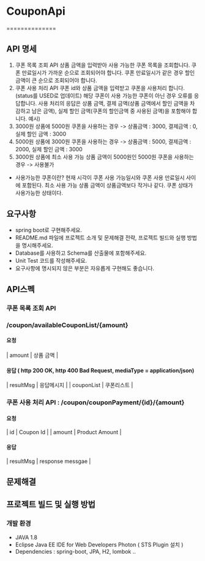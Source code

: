 # CouponApi
==============

## API 명세
1. 쿠폰 목록 조회 API 
상품 금액을 입력받아 사용 가능한 쿠폰 목록을 조회합니다. 
쿠폰 만료일시가 가까운 순으로 조회되어야 합니다. 
쿠폰 만료일시가 같은 경우 할인 금액이 큰 순으로 조회되어야 합니다. 
2. 쿠폰 사용 처리 API 
쿠폰 id와 상품 금액을 입력받고 쿠폰을 사용처리 합니다. (status를 USED로 업데이트) 
해당 쿠폰이 사용 가능한 쿠폰이 아닌 경우 오류를 응답합니다. 
사용 처리의 응답은 상품 금액, 결제 금액(상품 금액에서 할인 금액을 차감하고 남은 금액), 실제 할인
금액(쿠폰의 할인금액 중 사용된 금액)을 포함해야 합니다. 
예시) 
1. 3000원 상품에 5000원 쿠폰을 사용하는 경우
-> 상품금액 : 3000, 결제금액 : 0, 실제 할인 금액 : 3000 
2. 5000원 상품에 3000원 쿠폰을 사용하는 경우
-> 상품금액 : 5000, 결제금액 : 2000, 실제 할인 금액 : 3000 
3. 3000원 상품에 최소 사용 가능 상품 금액이 5000원인 5000원 쿠폰을 사용하는 경우
-> 사용불가
* 사용가능한 쿠폰이란? 
현재 시각이 쿠폰 사용 가능일시와 쿠폰 사용 만료일시 사이에 포함된다. 
최소 사용 가능 상품 금액이 상품금액보다 작거나 같다. 
쿠폰 상태가 사용가능한 상태이다.

## 요구사항
* spring boot로 구현해주세요.  
* README.md 파일에 프로젝트 소개 및 문제해결 전략, 프로젝트 빌드와 실행 방법을 명시해주세요. 
* Database를 사용하고 Schema를 산출물에 포함해주세요. 
* Unit Test 코드를 작성해주세요. 
* 요구사항에 명시되지 않은 부분은 자유롭게 구현해도 좋습니다.

## API스펙
### 쿠폰 목록 조회 API 
### /coupon/availableCouponList/{amount}
#### 요청 
| amount |  상품 금액   |
#### 응답 ( http 200 OK, http 400 Bad Request, mediaType = application/json)
| resultMsg |  응답메시지   |
| couponList |  쿠폰리스트   |



### 쿠폰 사용 처리 API : /coupon/couponPayment/{id}/{amount}
#### 요청 
| id |  Coupon Id   |
| amount |  Product Amount   |
#### 응답 
| resultMsg |  response messgae   |



## 문제해결



## 프로젝트 빌드 및 실행 방법
### 개발 환경 
- JAVA 1.8
- Eclipse Java EE IDE for Web Developers Photon ( STS Plugin 설치 )
- Dependencies : spring-boot, JPA, H2, lombok ..

